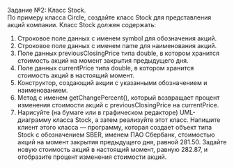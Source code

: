 Задание №2: Класс Stock.<br>
По примеру класса Circle, создайте класс Stock для представления акций компании. Класс Stock должен содержать:

1. Строковое поле данных с именем symbol для обозначения акций.
2. Строковое поле данных с именем name для наименования акций.
3. Поле данных previousClosingPrice типа double, в котором хранится стоимость акций на момент закрытия предыдущего дня.
4. Поле данных currentPrice типа double, в котором хранится стоимость акций в настоящий момент.
5. Конструктор, создающий акции с указанными обозначением и наименованием.
6. Метод с именем getChangePercent(), который возвращает процент изменения стоимости акций с previousClosingPrice на currentPrice.
7. Нарисуйте (на бумаге или в графическом редакторе) UML-диаграмму класса Stock, а затем реализуйте этот класс. Напишите клиент этого класса — программу, которая создает объект типа Stock с обозначением SBER, именем ПАО Сбербанк, стоимостью акций на момент закрытия предыдущего дня, равной 281.50. Задайте новую стоимость акций в настоящий момент, равную 282.87, и отобразите процент изменения стоимости акций.